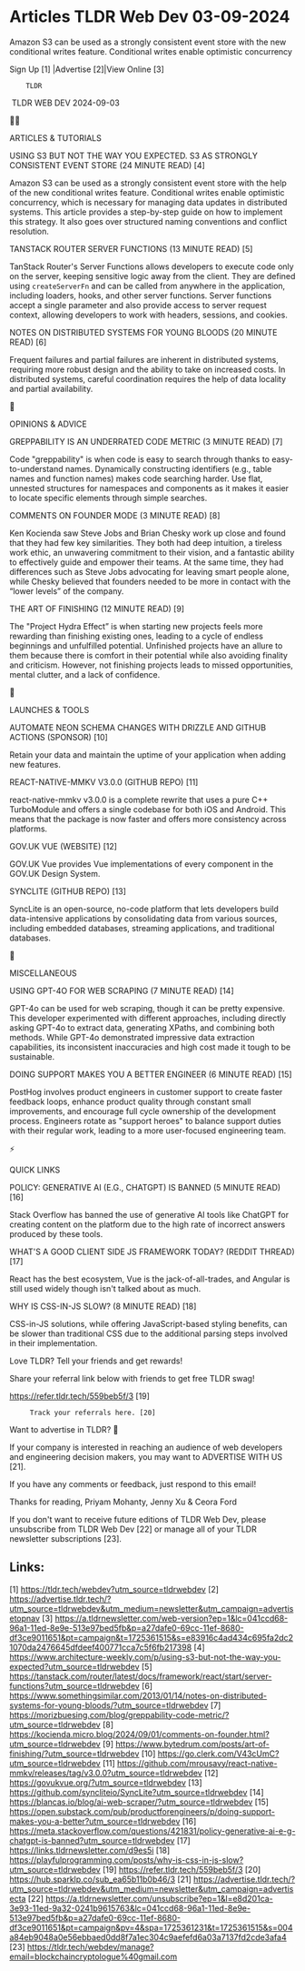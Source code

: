 # Articles TLDR Web Dev 03-09-2024

Amazon S3 can be used as a strongly consistent event store with the
new conditional writes feature. Conditional writes enable optimistic
concurrency  

 Sign Up [1] |Advertise [2]|View Online [3] 

		TLDR 

 TLDR WEB DEV 2024-09-03

🧑‍💻 

ARTICLES & TUTORIALS

 USING S3 BUT NOT THE WAY YOU EXPECTED. S3 AS STRONGLY CONSISTENT
EVENT STORE (24 MINUTE READ) [4] 

 Amazon S3 can be used as a strongly consistent event store with the
help of the new conditional writes feature. Conditional writes enable
optimistic concurrency, which is necessary for managing data updates
in distributed systems. This article provides a step-by-step guide on
how to implement this strategy. It also goes over structured naming
conventions and conflict resolution. 

 TANSTACK ROUTER SERVER FUNCTIONS (13 MINUTE READ) [5] 

 TanStack Router's Server Functions allows developers to execute code
only on the server, keeping sensitive logic away from the client. They
are defined using `createServerFn` and can be called from anywhere in
the application, including loaders, hooks, and other server functions.
Server functions accept a single parameter and also provide access to
server request context, allowing developers to work with headers,
sessions, and cookies. 

 NOTES ON DISTRIBUTED SYSTEMS FOR YOUNG BLOODS (20 MINUTE READ) [6] 

 Frequent failures and partial failures are inherent in distributed
systems, requiring more robust design and the ability to take on
increased costs. In distributed systems, careful coordination requires
the help of data locality and partial availability. 

🧠 

OPINIONS & ADVICE

 GREPPABILITY IS AN UNDERRATED CODE METRIC (3 MINUTE READ) [7] 

 Code "greppability" is when code is easy to search through thanks to
easy-to-understand names. Dynamically constructing identifiers (e.g.,
table names and function names) makes code searching harder. Use flat,
unnested structures for namespaces and components as it makes it
easier to locate specific elements through simple searches. 

 COMMENTS ON FOUNDER MODE (3 MINUTE READ) [8] 

 Ken Kocienda saw Steve Jobs and Brian Chesky work up close and found
that they had few key similarities. They both had deep intuition, a
tireless work ethic, an unwavering commitment to their vision, and a
fantastic ability to effectively guide and empower their teams. At the
same time, they had differences such as Steve Jobs advocating for
leaving smart people alone, while Chesky believed that founders needed
to be more in contact with the “lower levels” of the company. 

 THE ART OF FINISHING (12 MINUTE READ) [9] 

 The "Project Hydra Effect” is when starting new projects feels more
rewarding than finishing existing ones, leading to a cycle of endless
beginnings and unfulfilled potential. Unfinished projects have an
allure to them because there is comfort in their potential while also
avoiding finality and criticism. However, not finishing projects leads
to missed opportunities, mental clutter, and a lack of confidence. 

🚀 

LAUNCHES & TOOLS

 AUTOMATE NEON SCHEMA CHANGES WITH DRIZZLE AND GITHUB ACTIONS
(SPONSOR) [10] 

 Retain your data and maintain the uptime of your application when
adding new features. 

 REACT-NATIVE-MMKV V3.0.0 (GITHUB REPO) [11] 

 react-native-mmkv v3.0.0 is a complete rewrite that uses a pure C++
TurboModule and offers a single codebase for both iOS and Android.
This means that the package is now faster and offers more consistency
across platforms. 

 GOV.UK VUE (WEBSITE) [12] 

 GOV.UK Vue provides Vue implementations of every component in the
GOV.UK Design System. 

 SYNCLITE (GITHUB REPO) [13] 

 SyncLite is an open-source, no-code platform that lets developers
build data-intensive applications by consolidating data from various
sources, including embedded databases, streaming applications, and
traditional databases. 

🎁 

MISCELLANEOUS

 USING GPT-4O FOR WEB SCRAPING (7 MINUTE READ) [14] 

 GPT-4o can be used for web scraping, though it can be pretty
expensive. This developer experimented with different approaches,
including directly asking GPT-4o to extract data, generating XPaths,
and combining both methods. While GPT-4o demonstrated impressive data
extraction capabilities, its inconsistent inaccuracies and high cost
made it tough to be sustainable. 

 DOING SUPPORT MAKES YOU A BETTER ENGINEER (6 MINUTE READ) [15] 

 PostHog involves product engineers in customer support to create
faster feedback loops, enhance product quality through constant small
improvements, and encourage full cycle ownership of the development
process. Engineers rotate as "support heroes" to balance support
duties with their regular work, leading to a more user-focused
engineering team. 

⚡ 

QUICK LINKS

 POLICY: GENERATIVE AI (E.G., CHATGPT) IS BANNED (5 MINUTE READ) [16] 

 Stack Overflow has banned the use of generative AI tools like ChatGPT
for creating content on the platform due to the high rate of incorrect
answers produced by these tools. 

 WHAT'S A GOOD CLIENT SIDE JS FRAMEWORK TODAY? (REDDIT THREAD) [17] 

 React has the best ecosystem, Vue is the jack-of-all-trades, and
Angular is still used widely though isn't talked about as much. 

 WHY IS CSS-IN-JS SLOW? (8 MINUTE READ) [18] 

 CSS-in-JS solutions, while offering JavaScript-based styling
benefits, can be slower than traditional CSS due to the additional
parsing steps involved in their implementation. 

Love TLDR? Tell your friends and get rewards!

 Share your referral link below with friends to get free TLDR swag! 

 https://refer.tldr.tech/559beb5f/3 [19] 

		 Track your referrals here. [20] 

Want to advertise in TLDR? 📰

 If your company is interested in reaching an audience of web
developers and engineering decision makers, you may want to ADVERTISE
WITH US [21]. 

 If you have any comments or feedback, just respond to this email! 

Thanks for reading, 
Priyam Mohanty, Jenny Xu & Ceora Ford 

If you don't want to receive future editions of TLDR Web Dev, please
unsubscribe from TLDR Web Dev [22] or manage all of your TLDR
newsletter subscriptions [23]. 

 

Links:
------
[1] https://tldr.tech/webdev?utm_source=tldrwebdev
[2] https://advertise.tldr.tech/?utm_source=tldrwebdev&utm_medium=newsletter&utm_campaign=advertisetopnav
[3] https://a.tldrnewsletter.com/web-version?ep=1&lc=041ccd68-96a1-11ed-8e9e-513e97bed5fb&p=a27dafe0-69cc-11ef-8680-df3ce9011651&pt=campaign&t=1725361515&s=e83916c4ad434c695fa2dc21070da2476645dfdeef400771cca7c5f6fb217398
[4] https://www.architecture-weekly.com/p/using-s3-but-not-the-way-you-expected?utm_source=tldrwebdev
[5] https://tanstack.com/router/latest/docs/framework/react/start/server-functions?utm_source=tldrwebdev
[6] https://www.somethingsimilar.com/2013/01/14/notes-on-distributed-systems-for-young-bloods/?utm_source=tldrwebdev
[7] https://morizbuesing.com/blog/greppability-code-metric/?utm_source=tldrwebdev
[8] https://kocienda.micro.blog/2024/09/01/comments-on-founder.html?utm_source=tldrwebdev
[9] https://www.bytedrum.com/posts/art-of-finishing/?utm_source=tldrwebdev
[10] https://go.clerk.com/V43cUmC?utm_source=tldrwebdev
[11] https://github.com/mrousavy/react-native-mmkv/releases/tag/v3.0.0?utm_source=tldrwebdev
[12] https://govukvue.org/?utm_source=tldrwebdev
[13] https://github.com/syncliteio/SyncLite?utm_source=tldrwebdev
[14] https://blancas.io/blog/ai-web-scraper/?utm_source=tldrwebdev
[15] https://open.substack.com/pub/productforengineers/p/doing-support-makes-you-a-better?utm_source=tldrwebdev
[16] https://meta.stackoverflow.com/questions/421831/policy-generative-ai-e-g-chatgpt-is-banned?utm_source=tldrwebdev
[17] https://links.tldrnewsletter.com/d9es5i
[18] https://playfulprogramming.com/posts/why-is-css-in-js-slow?utm_source=tldrwebdev
[19] https://refer.tldr.tech/559beb5f/3
[20] https://hub.sparklp.co/sub_ea65b11b0b46/3
[21] https://advertise.tldr.tech/?utm_source=tldrwebdev&utm_medium=newsletter&utm_campaign=advertisecta
[22] https://a.tldrnewsletter.com/unsubscribe?ep=1&l=e8d201ca-3e93-11ed-9a32-0241b9615763&lc=041ccd68-96a1-11ed-8e9e-513e97bed5fb&p=a27dafe0-69cc-11ef-8680-df3ce9011651&pt=campaign&pv=4&spa=1725361231&t=1725361515&s=004a84eb9048a0e56ebbaed0dd8f7a1ec304c9aefefd6a03a7137fd2cde3afa4
[23] https://tldr.tech/webdev/manage?email=blockchaincryptologue%40gmail.com